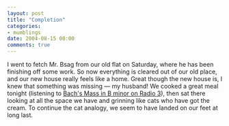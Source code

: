 ```yaml
---
layout: post
title: "Completion"
categories:
- mumblings
date: 2004-08-15 00:00
comments: true
---
```


<p>I went to fetch Mr. Bsag from our old flat on Saturday, where he has been finishing off some work. So now everything is cleared out of our old place, and our new house really feels like a home. Great though the new house is, I knew that something was missing &mdash; my husband! We cooked a great meal tonight (listening to <a href="http://www.bbc.co.uk/radio3/proms2004/pip/ytt24/" title="Proms Schedule">Bach's Mass in B minor on Radio 3</a>), then sat there looking at all the space we have and grinning like cats who have got the cream. To continue the cat analogy, we seem to have landed on our feet at long last.</p>


